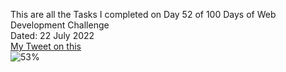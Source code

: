 This are all the Tasks I completed on Day 52 of 100 Days of Web Development Challenge<br>
Dated: 22 July 2022<br>
[My Tweet on this](#)<br>
![53%](https://progress-bar.dev/53)
